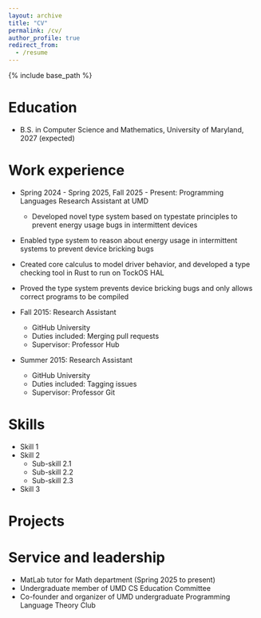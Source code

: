 ```yaml
---
layout: archive
title: "CV"
permalink: /cv/
author_profile: true
redirect_from:
  - /resume
---
```


{% include base_path %}

Education
======
* B.S. in Computer Science and Mathematics, University of Maryland, 2027 (expected)

Work experience
======
* Spring 2024 - Spring 2025, Fall 2025 - Present: Programming Languages Research Assistant at UMD
  * Developed novel type system based on typestate principles to prevent energy usage bugs in intermittent devices
* Enabled type system to reason about energy usage in intermittent systems to prevent device bricking bugs
* Created core calculus to model driver behavior, and developed a type checking tool in Rust to run on TockOS HAL
* Proved the type system prevents device bricking bugs and only allows correct programs to be compiled

* Fall 2015: Research Assistant
  * GitHub University
  * Duties included: Merging pull requests
  * Supervisor: Professor Hub

* Summer 2015: Research Assistant
  * GitHub University
  * Duties included: Tagging issues
  * Supervisor: Professor Git
  
Skills
======
* Skill 1
* Skill 2
  * Sub-skill 2.1
  * Sub-skill 2.2
  * Sub-skill 2.3
* Skill 3

Projects
======
  
Service and leadership
======
* MatLab tutor for Math department (Spring 2025 to present)
* Undergraduate member of UMD CS Education Committee
* Co-founder and organizer of UMD undergraduate Programming Language Theory Club
